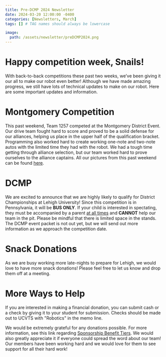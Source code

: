 ```yaml
---
title: Pre-DCMP 2024 Newsletter
date: 2024-03-20 12:00:00 -0400
categories: [Newsletters, March]
tags: [] # TAG names should always be lowercase

image:
  path: /assets/newsletter/preDCMP2024.png
---
```


# Happy competition week, Snails!

With back-to-back competitions these past two weeks, we’ve been giving it our all to make our robot even better! Although we have made amazing progress, we still have lots of technical updates to make on our robot. Here are some important updates and information.

# Montgomery Competition

This past weekend, Team 1257 competed at the Montgomery District Event. Our drive team fought hard to score and proved to be a solid defense for our alliances, helping us place in the upper half of the qualification bracket. Programming also worked hard to create working one-note and two-note autos with the limited time they had with the robot. We had a tough time getting through alliance selection, but our team worked hard to prove ourselves to the alliance captains. All our pictures from this past weekend can be found [here](https://drive.google.com/drive/folders/1-rc6xwpRRH5g3e9E7fqYYjRl7RirvkJw?usp=sharing).

# DCMP

We are excited to announce that we are highly likely to qualify for District Championships at Lehigh University! Since this competition is in Pennsylvania, it will be **BUS ONLY**. If your child is interested in spectating, they must be accompanied by a parent <u>at all times</u> and **CANNOT** help our team in the pit. Please be mindful that there is limited space in the stands. The DCMP event packet is not out yet, but we will send out more information as we approach the competition date.

# Snack Donations

As we are busy working more late-nights to prepare for Lehigh, we would love to have more snack donations! Please feel free to let us know and drop them off at a meeting.

# More Ways to Help

If you are interested in making a financial donation, you can submit cash or a check by giving it to your student for submission. Checks should be made out to UCVTS with "Robotics" in the memo line.

We would be extremely grateful for any donations possible. For more information, see this link regarding [Sponsorship Benefit Tiers](https://drive.google.com/file/d/1nPp9li2x6V0kE9VLy1ntCecM3NLu6LfS/view?usp=sharing). We would also greatly appreciate it if everyone could spread the word about our team! Our members have been working hard and we would love for them to see support for all their hard work!
